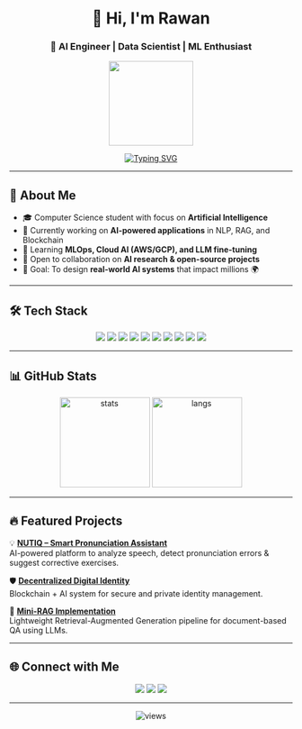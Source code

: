 <!-- Header -->
<h1 align="center">👋 Hi, I'm Rawan</h1>
<h3 align="center">🚀 AI Engineer | Data Scientist | ML Enthusiast</h3>

<p align="center">
  <img src="https://media.giphy.com/media/bGgsc5mWoryfgKBx1u/giphy.gif" width="150" />
</p>

<p align="center">
  <a href="https://git.io/typing-svg">
    <img src="https://readme-typing-svg.demolab.com?font=Fira+Code&pause=1000&color=22D3EE&center=true&vCenter=true&width=500&lines=AI+Engineer+%7C+Data+Scientist;Building+Smart+AI+Applications;MLOps+%7C+Cloud+%7C+Deep+Learning;Always+learning+new+things+%F0%9F%9A%80" alt="Typing SVG" />
  </a>
</p>

---

## 💫 About Me
- 🎓 Computer Science student with focus on **Artificial Intelligence**  
- 🔭 Currently working on **AI-powered applications** in NLP, RAG, and Blockchain  
- 🌱 Learning **MLOps, Cloud AI (AWS/GCP), and LLM fine-tuning**  
- 🤝 Open to collaboration on **AI research & open-source projects**  
- 🎯 Goal: To design **real-world AI systems** that impact millions 🌍  

---

## 🛠️ Tech Stack  

<p align="center">
<!-- Languages -->
<img src="https://img.shields.io/badge/Python-3776AB?style=for-the-badge&logo=python&logoColor=white"/>
<img src="https://img.shields.io/badge/SQL-336791?style=for-the-badge&logo=postgresql&logoColor=white"/>
<img src="https://img.shields.io/badge/R-276DC3?style=for-the-badge&logo=r&logoColor=white"/>

<!-- ML/DL -->
<img src="https://img.shields.io/badge/PyTorch-EE4C2C?style=for-the-badge&logo=pytorch&logoColor=white"/>
<img src="https://img.shields.io/badge/TensorFlow-FF6F00?style=for-the-badge&logo=tensorflow&logoColor=white"/>
<img src="https://img.shields.io/badge/scikit--learn-F7931E?style=for-the-badge&logo=scikitlearn&logoColor=white"/>

<!-- Data & Tools -->
<img src="https://img.shields.io/badge/Pandas-150458?style=for-the-badge&logo=pandas&logoColor=white"/>
<img src="https://img.shields.io/badge/Numpy-013243?style=for-the-badge&logo=numpy&logoColor=white"/>
<img src="https://img.shields.io/badge/Docker-2496ED?style=for-the-badge&logo=docker&logoColor=white"/>
<img src="https://img.shields.io/badge/Kubernetes-326CE5?style=for-the-badge&logo=kubernetes&logoColor=white"/>
</p>

---

## 📊 GitHub Stats  

<p align="center">
  <img src="https://github-readme-stats.vercel.app/api?username=YOURUSERNAME&show_icons=true&theme=radical" alt="stats" height="160"/>
  <img src="https://github-readme-stats.vercel.app/api/top-langs/?username=YOURUSERNAME&layout=compact&theme=radical" alt="langs" height="160"/>
</p>

---

## 🔥 Featured Projects  

💡 **[NUTIQ – Smart Pronunciation Assistant](https://github.com/yourusername/nutiq)**  
AI-powered platform to analyze speech, detect pronunciation errors & suggest corrective exercises.  

🛡 **[Decentralized Digital Identity](https://github.com/yourusername/digital-identity)**  
Blockchain + AI system for secure and private identity management.  

📑 **[Mini-RAG Implementation](https://github.com/yourusername/mini-rag)**  
Lightweight Retrieval-Augmented Generation pipeline for document-based QA using LLMs.  

---

## 🌐 Connect with Me  

<p align="center">
  <a href="https://linkedin.com/in/yourprofile"><img src="https://img.shields.io/badge/-LinkedIn-0077B5?style=for-the-badge&logo=linkedin&logoColor=white"/></a>
  <a href="mailto:youremail@gmail.com"><img src="https://img.shields.io/badge/-Email-D14836?style=for-the-badge&logo=gmail&logoColor=white"/></a>
  <a href="https://twitter.com/yourprofile"><img src="https://img.shields.io/badge/-Twitter-1DA1F2?style=for-the-badge&logo=twitter&logoColor=white"/></a>
</p>

---

<p align="center">
  <img src="https://komarev.com/ghpvc/?username=YOURUSERNAME&label=Profile%20Views&color=0e75b6&style=flat" alt="views"/>
</p>
